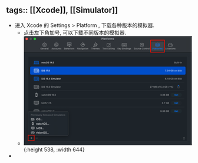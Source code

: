 tags:: [[Xcode]], [[Simulator]] 
---

- 进入 Xcode 的 Settings > Platform , 下载各种版本的模拟器.
	- 点击左下角加号, 可以下载不同版本的模拟器.
	- ![image.png](../assets/image_1743737907902_0.png){:height 538, :width 644}
-